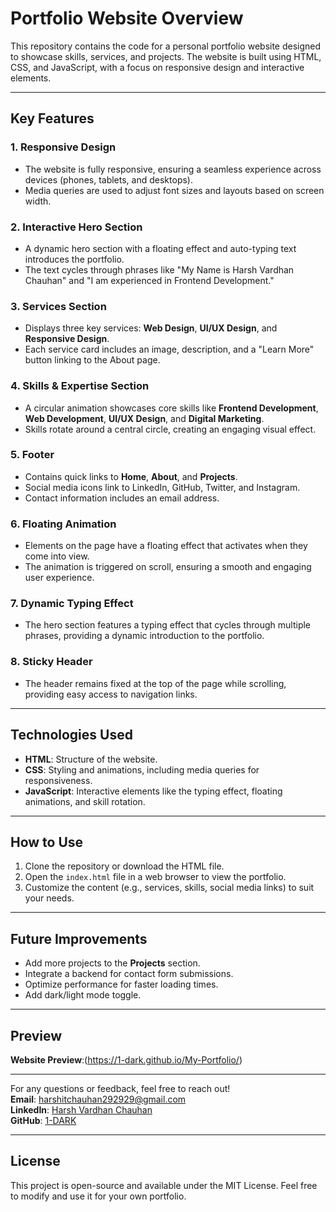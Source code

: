 # Portfolio Website Overview

This repository contains the code for a personal portfolio website designed to showcase skills, services, and projects. The website is built using HTML, CSS, and JavaScript, with a focus on responsive design and interactive elements.

---

## Key Features

### 1. **Responsive Design**
   - The website is fully responsive, ensuring a seamless experience across devices (phones, tablets, and desktops).
   - Media queries are used to adjust font sizes and layouts based on screen width.

### 2. **Interactive Hero Section**
   - A dynamic hero section with a floating effect and auto-typing text introduces the portfolio.
   - The text cycles through phrases like "My Name is Harsh Vardhan Chauhan" and "I am experienced in Frontend Development."

### 3. **Services Section**
   - Displays three key services: **Web Design**, **UI/UX Design**, and **Responsive Design**.
   - Each service card includes an image, description, and a "Learn More" button linking to the About page.

### 4. **Skills & Expertise Section**
   - A circular animation showcases core skills like **Frontend Development**, **Web Development**, **UI/UX Design**, and **Digital Marketing**.
   - Skills rotate around a central circle, creating an engaging visual effect.

### 5. **Footer**
   - Contains quick links to **Home**, **About**, and **Projects**.
   - Social media icons link to LinkedIn, GitHub, Twitter, and Instagram.
   - Contact information includes an email address.

### 6. **Floating Animation**
   - Elements on the page have a floating effect that activates when they come into view.
   - The animation is triggered on scroll, ensuring a smooth and engaging user experience.

### 7. **Dynamic Typing Effect**
   - The hero section features a typing effect that cycles through multiple phrases, providing a dynamic introduction to the portfolio.

### 8. **Sticky Header**
   - The header remains fixed at the top of the page while scrolling, providing easy access to navigation links.

---

## Technologies Used

- **HTML**: Structure of the website.
- **CSS**: Styling and animations, including media queries for responsiveness.
- **JavaScript**: Interactive elements like the typing effect, floating animations, and skill rotation.

---

## How to Use

1. Clone the repository or download the HTML file.
2. Open the `index.html` file in a web browser to view the portfolio.
3. Customize the content (e.g., services, skills, social media links) to suit your needs.

---

## Future Improvements

- Add more projects to the **Projects** section.
- Integrate a backend for contact form submissions.
- Optimize performance for faster loading times.
- Add dark/light mode toggle.

---


## Preview

 **Website Preview**:(https://1-dark.github.io/My-Portfolio/)

---

For any questions or feedback, feel free to reach out!  
**Email**: harshitchauhan292929@gmail.com  
**LinkedIn**: [Harsh Vardhan Chauhan](https://www.linkedin.com/in/chauhan26102006)  
**GitHub**: [1-DARK](https://github.com/1-DARK)

---

## License

This project is open-source and available under the MIT License. Feel free to modify and use it for your own portfolio.

